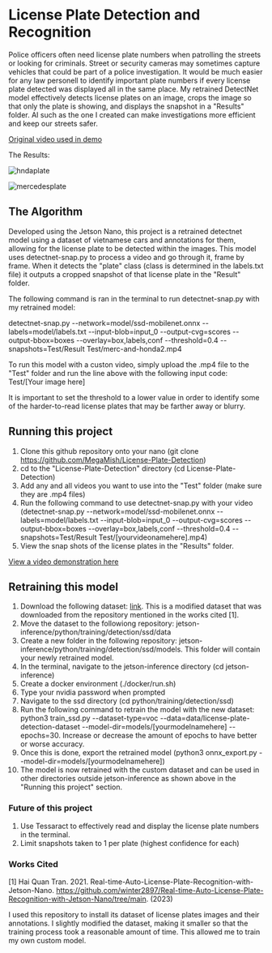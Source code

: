 # License Plate Detection and Recognition

Police officers often need license plate numbers when patrolling the streets or looking for criminals. Street or security cameras may sometimes capture vehicles that could be part of a police investigation. It would be much easier for any law personell to identify important plate numbers if every license plate detected was displayed all in the same place. My retrained DetectNet model effectively detects license plates on an image, crops the image so that only the plate is showing, and displays the snapshot in a "Results" folder. AI such as the one I created can make investigations more efficient and keep our streets safer.

[Original video used in demo](https://imgur.com/XfBhMrt)

The Results:

![hndaplate](https://github.com/MegaMish/License-Plate-Detection/assets/36091436/be829e9c-2431-482d-b10a-7fcb70515344)

![mercedesplate](https://github.com/MegaMish/License-Plate-Detection/assets/36091436/d4bb2224-94aa-4110-a2bf-e21f5c62d3e9)

## The Algorithm

Developed using the Jetson Nano, this project is a retrained detectnet model using a dataset of vietnamese cars and annotations for them, allowing for the license plate to be detected within the images. This model uses detectnet-snap.py to process a video and go through it, frame by frame. When it detects the "plate" class (class is determined in the labels.txt file) it outputs a cropped snapshot of that license plate in the "Result" folder. 

The following command is ran in the terminal to run detectnet-snap.py with my retrained model:

detectnet-snap.py --network=model/ssd-mobilenet.onnx --labels=model/labels.txt  --input-blob=input_0 --output-cvg=scores --output-bbox=boxes --overlay=box,labels,conf --threshold=0.4 --snapshots=Test/Result Test/merc-and-honda2.mp4

To run this model with a custon video, simply upload the .mp4 file to the "Test" folder and run the line above with the following input code: Test/[Your image here]

It is important to set the threshold to a lower value in order to identify some of the harder-to-read license plates that may be farther away or blurry. 

## Running this project

1. Clone this github repository onto your nano (git clone https://github.com/MegaMish/License-Plate-Detection)
2. cd to the "License-Plate-Detection" directory (cd License-Plate-Detection)
3. Add any and all videos you want to use into the "Test" folder (make sure they are .mp4 files)
4. Run the following command to use detectnet-snap.py with your video (detectnet-snap.py --network=model/ssd-mobilenet.onnx --labels=model/labels.txt  --input-blob=input_0 --output-cvg=scores --output-bbox=boxes --overlay=box,labels,conf --threshold=0.4 --snapshots=Test/Result Test/[yourvideonamehere].mp4)
5. View the snap shots of the license plates in the "Results" folder.

[View a video demonstration here](https://youtu.be/cWWUTSatfeA)

## Retraining this model
1. Download the following dataset: [link](https://drive.google.com/drive/folders/1Rpylr9HywxWN69pFe_AZVq4U5LMpq42L?usp=sharing). This is a modified dataset that was downloaded from the repository mentioned in the works cited [1].
2. Move the dataset to the followiong repository: jetson-inference/python/training/detection/ssd/data
3. Create a new folder in the following repository: jetson-inference/python/training/detection/ssd/models. This folder will contain your newly retrained model.
4. In the terminal, navigate to the jetson-inference directory (cd jetson-inference)
5. Create a docker environment (./docker/run.sh)
6. Type your nvidia password when prompted
7. Navigate to the ssd directory (cd python/training/detection/ssd)
8. Run the following command to retrain the model with the new dataset: python3 train_ssd.py --dataset-type=voc --data=data/license-plate-detection-dataset --model-dir=models/[yourmodelnamehere] --epochs=30. Increase or decrease the amount of epochs to have better or worse accuracy.
9. Once this is done, export the retrained model (python3 onnx_export.py --model-dir=models/[yourmodelnamehere])
10. The model is now retrained with the custom dataset and can be used in other directories outside jetson-inference as shown above in the "Running this project" section.

### Future of this project

1. Use Tessaract to effectively read and display the license plate numbers in the terminal.
2. Limit snapshots taken to 1 per plate (highest confidence for each)

### Works Cited

[1] Hai Quan Tran. 2021. Real-time-Auto-License-Plate-Recognition-with-Jetson-Nano. https://github.com/winter2897/Real-time-Auto-License-Plate-Recognition-with-Jetson-Nano/tree/main. (2023)

I used this repository to install its dataset of license plates images and their annotations. I slightly modified the dataset, making it smaller so that the training process took a reasonable amount of time. This allowed me to train my own custom model.



